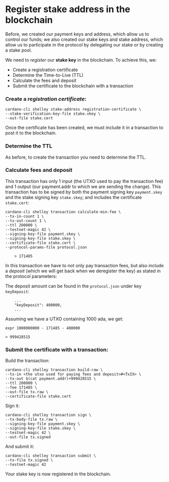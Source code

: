 
# Register stake address in the blockchain

Before, we created our payment keys and address, which allow us to control our funds; we also created our stake keys and stake address, which allow us to participate in the protocol by delegating our stake or by creating a stake pool.  

We need to _register_ our __stake key__ in the blockchain. To achieve this, we:

* Create a registration certificate
* Determine the Time-to-Live (TTL)
* Calculate the fees and deposit   
* Submit the certificate to the blockchain with a transaction


### Create a _registration certificate_:

    cardano-cli shelley stake-address registration-certificate \
    --stake-verification-key-file stake.vkey \
    --out-file stake.cert

Once the certificate has been created, we must include it in a transaction to post it to the blockchain.

### Determine the TTL
As before, to create the transaction you need to determine the TTL.

### Calculate fees and deposit

This transaction has only 1 input (the UTXO used to pay the transaction fee) and 1 output (our payment.addr to which we are sending the change). This transaction has to be signed by both the payment signing key `payment.skey` and the stake signing key `stake.skey`; and includes the certificate `stake.cert`:

    cardano-cli shelley transaction calculate-min-fee \
    --tx-in-count 1 \
    --tx-out-count 1 \
    --ttl 200000 \
    --testnet-magic 42 \
    --signing-key-file payment.skey \
    --signing-key-file stake.skey \
    --certificate-file stake.cert \
    --protocol-params-file protocol.json

        > 171485

In this transaction we have to not only pay transaction fees, but also include a _deposit_ (which we will get back when we deregister the key) as stated in the protocol parameters:

The deposit amount can be found in the `protocol.json` under key `keyDeposit`:

        ...
        "keyDeposit": 400000,
        ...

Assuming we have a UTXO containing 1000 ada, we get:

    expr 1000000000 - 171485 - 400000

    > 999428515

### Submit the certificate with a transaction:

Build the transaction:

    cardano-cli shelley transaction build-raw \
    --tx-in <the utxo used for paying fees and deposit>#<TxIX> \
    --tx-out $(cat payment.addr)+999428515 \
    --ttl 200000 \
    --fee 171485 \
    --out-file tx.raw \
    --certificate-file stake.cert

Sign it:

    cardano-cli shelley transaction sign \
    --tx-body-file tx.raw \
    --signing-key-file payment.skey \
    --signing-key-file stake.skey \
    --testnet-magic 42 \
    --out-file tx.signed

And submit it:

    cardano-cli shelley transaction submit \
    --tx-file tx.signed \
    --testnet-magic 42

Your stake key is now registered in the blockchain.
